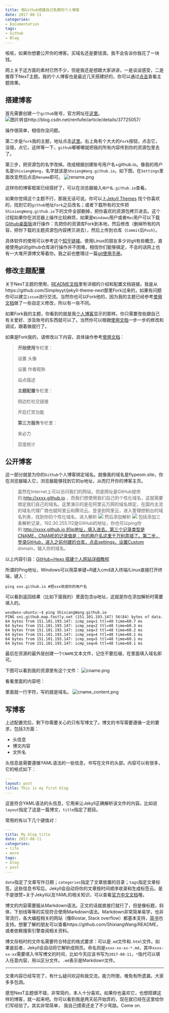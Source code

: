 ```yaml
---
title: 用Github搭建自己免费的个人博客
date: 2017-08-11
categories:
- Documentation
tags:
- Github
- Blog
---
```




咳咳，如果你想要公开你的博客。买域名还是要钱滴，我不会告诉你我花了一块钱。

网上关于这方面的素材已然不少，但是我还是想跟大家讲讲，一是谈谈感受，二是推荐下NexT主题。我的个人博客也是最近几天搭建好的，你可以通过[点击](http://www.flypeom.site/)查看主题效果。

<!-- more -->

## 搭建博客

首先需要创建一个`github`账号，官方网址在[这里](https://github.com/)。
![图片转自http://blog.csdn.net/renfufei/article/details/37725057/](http://upload-images.jianshu.io/upload_images/3884693-673464d8910d5dc6?imageMogr2/auto-orient/strip%7CimageView2/2/w/1240)

操作很简单，相信你没问题。

第二步是`fork`我的主题，地址点击[这里](https://github.com/ShixiangWang/ShixiangWang.github.io)。右上角有个大大的`Fork`按钮，点击它，没错，点它。这样等一下，`github`嘟嘟嘟就把我的所有内容传到你的资源包里去了。

第三步，把资源包的名字改掉。改成根据创建账号用户名+github.io。像我的用户名是`ShixiangWang`，名字就该是`ShxiangWang.github.io`。如下图，在`Settings`里面改变然后点击`Rename`即可。
![rename.png](http://upload-images.jianshu.io/upload_images/3884693-28cb769bdb90186c.png?imageMogr2/auto-orient/strip%7CimageView2/2/w/1240)

这样你的博客框架已经搭好了，可以在浏览器输入`用户名.github.io`查看。

如果你觉得这个主题不行，那我无话可说。你可以上[Jekyll Themes](http://jekyllthemes.org/)
找个你喜欢的，找到它的`github`地址`Fork`之后改名；或者下载所有的文件把`ShixiangWang.github.io`下的文件全部删掉，把你喜欢的资源包拷贝进去。这个过程如果你在浏览器上操作比较麻烦，如果是`Windows`用户或者`Mac`用户可以下载[Github桌面版](https://desktop.github.com/)进行操作：先把你的资源库Fork到本地，然后修改（删掉所有的内容，把你下载的主题资源包内容拷贝进去），然后上传到仓库（`Commit`后`Push`）。

具体软件的使用可以参考这个[知乎链接](https://www.zhihu.com/question/20070065)。使用Linux的朋友多少对git有些概念，直接使用git对github仓库进行操作并不困难，相信你们能够搞定，不会的话网上也有一大堆开源博文等着你。我之前也整理过一篇[git使用手册](http://www.jianshu.com/p/e32a8e7ca93b)。

## 修改主题配置

关于NexT主题的使用，[README文档](http://www.jianshu.com/p/e32a8e7ca93b)里有详细的介绍和配置文档链接。我是从https://github.com/Simpleyyt/jekyll-theme-next那里Fork过来的，如果有问题你可以建立`issue`进行交流。当然你也可以Fork他的，因为我的主题已经参考[使用文档](http://theme-next.simpleyyt.com/)做了一些自定义修改，所以有一些不同。

如果Fork我的主题，你看到的就是我[个人博客](http://www.flypeom.site/)显示的那样。你只需要改些跟自己有关爱好、涉及账号的东西就可以了。当然你可以根据[使用文档](http://theme-next.simpleyyt.com/)一步一步的修改和调试，跟着做就行了。

如果是Fork我的，请修改以下内容，具体操作参考[使用文档](http://theme-next.simpleyyt.com/)：
>**开始使用**专栏里：
>
> 设置 头像
>
> 设置 作者昵称
>
> 站点描述
>
>**主题配置**专栏里：
>
>侧边栏社交链接
>
>开启打赏功能
>
>**第三方服务**专栏里：
>
>来必力
>
>百度统计

## 公开博客
这一部分就是为你的`Github`个人博客绑定域名。就像我的域名是flypeom.site，你在浏览器输入它，浏览器能够找到它的ip地址，从而打开你的博客主页。

>虽然在Internet上可以访问我们的网站，但是网址是GitHub提供的:http://xxxx.github.io ，而我们想使用我们自己的个性化域名，这就需要绑定我们自己的域名。这里演示的是在阿里云万网的域名绑定，在国内主流的域名代理厂商也就阿里云和腾讯云。登录到阿里云，进入管理控制台的域名列表，找到你的个性化域名，进入解析
>![](http://upload-images.jianshu.io/upload_images/3884693-e4dc8d7fa29a242e.jpg?imageMogr2/auto-orient/strip%7CimageView2/2/w/1240)
>然后添加解析
>![](http://upload-images.jianshu.io/upload_images/3884693-ba44d23fc51bb01f.jpg?imageMogr2/auto-orient/strip%7CimageView2/2/w/1240)
>包括添加三条解析记录，192.30.255.112是GitHub的地址，你也可以ping你的 http://xxxx.github.io 的ip地址，填入进去。第三个记录类型是CNAME，CNAME的记录值是：你的用户名这里千万别弄错了。第二步，登录GitHub，进入之前创建的仓库，点击settings，设置Custom domain，输入你的域名。

以上内容引自：[GitHub+Hexo 搭建个人网站详细教程](https://zhuanlan.zhihu.com/p/26625249?utm_source=weibo&utm_medium=social)

所谓的Ping地址，Windows可以用菜单键+R键入cmd进入终端/Linux直接打开终端，键入：
```shell
ping xxx.github.io #把xxx改成你的用户名
```
可以看到返回结果（比如下面我的）里面包含ip地址，这就是你在添加解析时需要填入的。
```shell
wsx@wsx-ubuntu:~$ ping ShixiangWang.github.io
PING sni.github.map.fastly.net (151.101.193.147) 56(84) bytes of data.
64 bytes from 151.101.193.147: icmp_seq=1 ttl=48 time=60.7 ms
64 bytes from 151.101.193.147: icmp_seq=2 ttl=48 time=60.3 ms
64 bytes from 151.101.193.147: icmp_seq=3 ttl=48 time=60.2 ms
64 bytes from 151.101.193.147: icmp_seq=4 ttl=48 time=60.1 ms
64 bytes from 151.101.193.147: icmp_seq=5 ttl=48 time=60.1 ms
64 bytes from 151.101.193.147: icmp_seq=6 ttl=48 time=60.1 ms
```

最后在资源的最外层创建一个`CNAME`文本文件，记住不要后缀，在里面填入域名即可。

下图可以看到我的资源里有这个文件：
![cname.png](http://upload-images.jianshu.io/upload_images/3884693-58f0df24548b8dd5.png?imageMogr2/auto-orient/strip%7CimageView2/2/w/1240)

看看里面的内容吧：

里面就一行字符，写的就是域名。
![cname_content.png](http://upload-images.jianshu.io/upload_images/3884693-ce7bdb19d983510d.png?imageMogr2/auto-orient/strip%7CimageView2/2/w/1240)



## 写博客

上述配置完后，剩下你需要关心的只有写博文了。博文的书写需要遵循一定的要求，包括3方面：

- 头信息
- 博文内容
- 文件名

头信息是需要遵循YAML语法的一些信息，书写在文件的头部。内容可以有很多，它的格式如下：

```yaml
---
layout: post
title: This is my first blog
---
```

这是符合YAML语法的头信息，它用来让Jekyll正确解析该文件的内容。比如说`layout`指定了这是一篇博文，`title`指定了题目。

常用的有以下几个键值对：

```yaml
---
title: My blog title
date: 2017-08-11
categories:
- life
- more
tags:
- blog
- post
---
```

`date`指定了文章写作日期；`categories`指定了文章放置的目录；`tags`指定文章标签。这些信息书写后，Jekyll会自动将你的文章按时间顺序收录和生成标签云。是不是很赞~关于Jekyll以及YAML的相关知识，可以查看[官方中文文档](http://jekyllcn.com/docs/home/)喔。

博文的内容需要服从Markdown语法。正文的话就直接打就行了，但是像标题，斜体，下划线等等的实现符合使用Markdown语法。Markdown非常简单易学，也非常流行，各大编程相关的网站（像Biostar, Stack overflow）都基本支持，[简书](http://www.jianshu.com/)也支持。想要了解的朋友可以查看https://github.com/ShixiangWang/README，或者依赖搜索引擎查阅相关资料。

博文存档时的文件名需要符合特定的格式要求：可以是`.md`文件和`.html`文件。如果是前者，Jekyll会自动将它解析成网页。命名则是`xxxx-xx-xx-*.md`，其中`xxxx-xx-xx`需要填入书写博文的时间，比如今天应该书写为`2017-08-11`，`*`指代可以填入任意内容，用以区分文件。`.md`表示是Markdown文件。



-----------------

文章内容已经写完了，有什么疑问欢迎和我交流。能力所限，难免有所遗漏，大家多多包涵。

感觉NexT主题很不错，非常简约，本人十分喜欢。如果你也喜欢它，也想搭建这样的博客，就一起来吧。你可以看到我是两天前开始弄的，现在就已经在这里给你们写经验了。其实非常简单， 我自己摸索还走了不少弯路。Come on.
